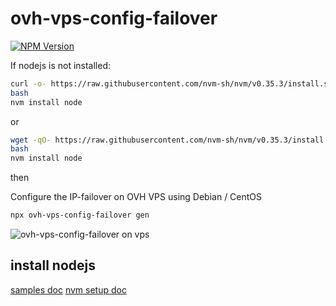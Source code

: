 # ovh-vps-config-failover

[![NPM Version](https://img.shields.io/npm/v/ovh-vps-config-failover.svg?style=flat)](https://www.npmjs.org/package/ovh-vps-config-failover)

If nodejs is not installed:

```bash
curl -o- https://raw.githubusercontent.com/nvm-sh/nvm/v0.35.3/install.sh | bash
bash
nvm install node
```

or

```bash
wget -qO- https://raw.githubusercontent.com/nvm-sh/nvm/v0.35.3/install.sh | bash
bash
nvm install node
```

then

Configure the IP-failover on OVH VPS using Debian / CentOS

```bash
npx ovh-vps-config-failover gen
```

![ovh-vps-config-failover on vps](https://github.com/UrielCh/api-ovh-node/blob/master/samples/ressources/ovh-vps-config-failover.gif?raw=true "preview")

## install nodejs

[samples doc](https://github.com/UrielCh/api-ovh-node/blob/master/samples/README.md)
[nvm setup doc](https://github.com/nvm-sh/nvm)

